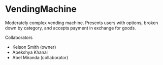 # VendingMachine
Moderately complex vending machine. Presents users with options, broken down by category, and accepts payment in exchange for goods. 

Collaborators

* Kelson Smith (owner)
* Apekshya Khanal
* Abel Miranda (collaborator)